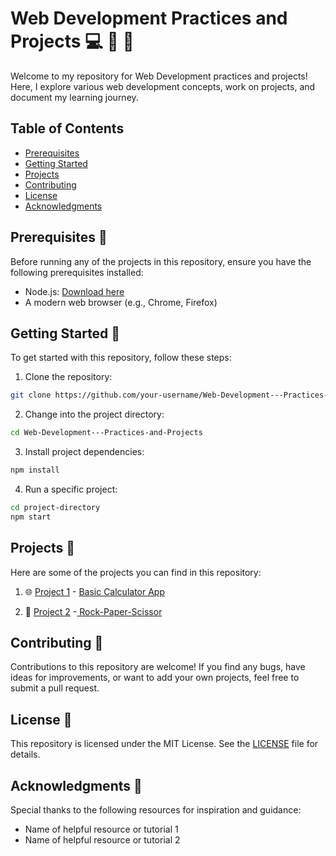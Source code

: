 
# Web Development Practices and Projects :computer: :rocket: :balloon:

Welcome to my repository for Web Development practices and projects! Here, I explore various web development concepts, work on projects, and document my learning journey.

## Table of Contents

- [Prerequisites](#prerequisites)
- [Getting Started](#getting-started)
- [Projects](#projects)
- [Contributing](#contributing)
- [License](#license)
- [Acknowledgments](#acknowledgments)

## Prerequisites :memo:

Before running any of the projects in this repository, ensure you have the following prerequisites installed:

- Node.js: [Download here](https://nodejs.org/en/download/)
- A modern web browser (e.g., Chrome, Firefox)

## Getting Started :rocket:

To get started with this repository, follow these steps:

1. Clone the repository:

```bash
git clone https://github.com/your-username/Web-Development---Practices-and-Projects.git
```

2. Change into the project directory:

```bash
cd Web-Development---Practices-and-Projects
```

3. Install project dependencies:

```bash
npm install
```

4. Run a specific project:

```bash
cd project-directory
npm start
```

## Projects :construction:

Here are some of the projects you can find in this repository:

1. 🌐 [Project 1](project-directory-1) - [Basic Calculator App](https://github.com/Daudgit/Basic-Calculator-App)

2. 🚀 [Project 2](project-directory-2) -[ Rock-Paper-Scissor](https://github.com/Daudgit/Rock-paper-scissor)
## Contributing :handshake:

Contributions to this repository are welcome! If you find any bugs, have ideas for improvements, or want to add your own projects, feel free to submit a pull request.

## License :page_with_curl:

This repository is licensed under the MIT License. See the [LICENSE](LICENSE) file for details.

## Acknowledgments :clap:

Special thanks to the following resources for inspiration and guidance:

- Name of helpful resource or tutorial 1
- Name of helpful resource or tutorial 2

